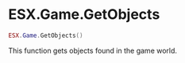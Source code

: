 # ESX.Game.GetObjects

```lua
ESX.Game.GetObjects()
```

This function gets objects found in the game world.
